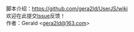 脚本介绍：<https://github.com/gera2ld/UserJS/wiki>  
欢迎在此提交[Issue](https://github.com/gera2ld/UserJS/issues)反馈！  
作者：Gerald \<gera2ld@163.com\>
